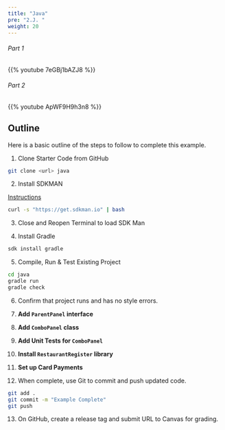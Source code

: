```yaml
---
title: "Java"
pre: "2.J. "
weight: 20
---
```


###### Part 1

{{% youtube 7eGBj1bAZJ8 %}}

###### Part 2

{{% youtube ApWF9H9h3n8 %}}

## Outline

Here is a basic outline of the steps to follow to complete this example.

1. Clone Starter Code from GitHub

```bash
git clone <url> java
```

2. Install SDKMAN

[Instructions](https://sdkman.io/install)

```bash
curl -s "https://get.sdkman.io" | bash
```

3. Close and Reopen Terminal to load SDK Man

4. Install Gradle

```bash
sdk install gradle
```

5. Compile, Run & Test Existing Project

```bash
cd java
gradle run
gradle check
```

6. Confirm that project runs and has no style errors. 

7. **Add `ParentPanel` interface**
8. **Add `ComboPanel` class**
9. **Add Unit Tests for `ComboPanel`**
10. **Install `RestaurantRegister` library**
11. **Set up Card Payments**

12. When complete, use Git to commit and push updated code. 

```bash
git add .
git commit -m "Example Complete"
git push
```

13. On GitHub, create a release tag and submit URL to Canvas for grading. 